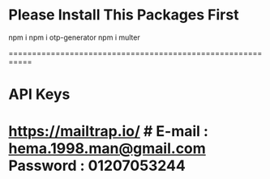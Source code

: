 # Please Install This Packages First 
npm i 
npm i otp-generator
npm i multer

===========================================================
# API Keys
# https://mailtrap.io/ # E-mail : hema.1998.man@gmail.com Password :  01207053244

